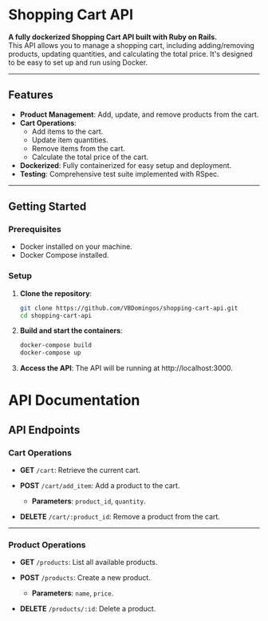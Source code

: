 # Shopping Cart API

**A fully dockerized Shopping Cart API built with Ruby on Rails.**  
This API allows you to manage a shopping cart, including adding/removing products, updating quantities, and calculating the total price. It's designed to be easy to set up and run using Docker.

---

## Features

- **Product Management**: Add, update, and remove products from the cart.
- **Cart Operations**: 
  - Add items to the cart.
  - Update item quantities.
  - Remove items from the cart.
  - Calculate the total price of the cart.
- **Dockerized**: Fully containerized for easy setup and deployment.
- **Testing**: Comprehensive test suite implemented with RSpec.

---

## Getting Started

### Prerequisites

- Docker installed on your machine.
- Docker Compose installed.

### Setup

1. **Clone the repository**:
   ```bash
   git clone https://github.com/VBDomingos/shopping-cart-api.git
   cd shopping-cart-api
   ```
2. **Build and start the containers**:
   ```bash
   docker-compose build
   docker-compose up
   ```
3. **Access the API**:
   The API will be running at http://localhost:3000.

# API Documentation

## API Endpoints

### Cart Operations

- **GET** `/cart`: Retrieve the current cart.

- **POST** `/cart/add_item`: Add a product to the cart.
  - **Parameters**: `product_id`, `quantity`.

- **DELETE** `/cart/:product_id`: Remove a product from the cart.

---

### Product Operations

- **GET** `/products`: List all available products.

- **POST** `/products`: Create a new product.
  - **Parameters**: `name`, `price`.

- **DELETE** `/products/:id`: Delete a product.

